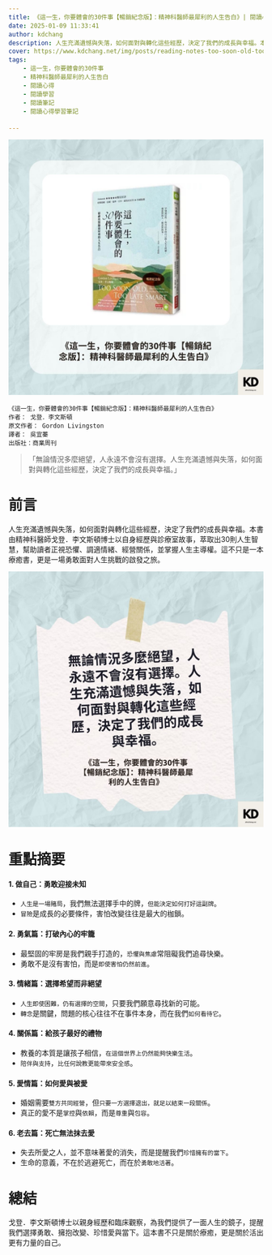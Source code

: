 ```yaml
---
title: 《這一生，你要體會的30件事【暢銷紀念版】：精神科醫師最犀利的人生告白》| 閱讀心得學習筆記
date: 2025-01-09 11:33:41
author: kdchang
description: 人生充滿遺憾與失落，如何面對與轉化這些經歷，決定了我們的成長與幸福。本書由精神科醫師戈登．李文斯頓博士以自身經歷與診療室故事，萃取出30則人生智慧，幫助讀者正視恐懼、調適情緒、經營關係，並掌握人生主導權。這不只是一本療癒書，更是一場勇敢面對人生挑戰的啟發之旅。
cover: https://www.kdchang.net/img/posts/reading-notes-too-soon-old-too-late-smart-thirty-true-things-you-need-to-know-now-1.jpg
tags: 
    - 這一生，你要體會的30件事
    - 精神科醫師最犀利的人生告白
    - 閱讀心得
    - 閱讀學習
    - 閱讀筆記
    - 閱讀心得學習筆記

---
```


![](img/posts/reading-notes-too-soon-old-too-late-smart-thirty-true-things-you-need-to-know-now-1.jpg)


```
《這一生，你要體會的30件事【暢銷紀念版】：精神科醫師最犀利的人生告白》
作者： 戈登．李文斯頓  
原文作者： Gordon Livingston
譯者： 吳宜蓁
出版社：商業周刊
```


>「無論情況多麼絕望，人永遠不會沒有選擇。人生充滿遺憾與失落，如何面對與轉化這些經歷，決定了我們的成長與幸福。」  

# 前言 
人生充滿遺憾與失落，如何面對與轉化這些經歷，決定了我們的成長與幸福。本書由精神科醫師戈登．李文斯頓博士以自身經歷與診療室故事，萃取出30則人生智慧，幫助讀者正視恐懼、調適情緒、經營關係，並掌握人生主導權。這不只是一本療癒書，更是一場勇敢面對人生挑戰的啟發之旅。

![](img/posts/reading-notes-too-soon-old-too-late-smart-thirty-true-things-you-need-to-know-now-2.jpg)

# 重點摘要 
#### **1. 做自己：勇敢迎接未知**
- `人生是一場賭局`，我們無法選擇手中的牌，`但能決定如何打好這副牌`。
- `冒險`是成長的必要條件，害怕改變往往是最大的枷鎖。

#### **2. 勇氣篇：打破內心的牢籠**
- 最堅固的牢房是我們親手打造的，`恐懼與焦慮`常阻礙我們追尋快樂。
- 勇敢不是沒有害怕，而是`即使害怕仍然前進`。

#### **3. 情緒篇：選擇希望而非絕望**
- `人生即使困難，仍有選擇的空間`，只要我們願意尋找新的可能。
- `轉念`是關鍵，問題的核心往往不在事件本身，而在我們`如何看待它`。

#### **4. 關係篇：給孩子最好的禮物**
- 教養的本質是讓孩子相信，`在這個世界上仍然能夠快樂生活`。
- `陪伴與支持`，`比任何說教更能帶來安全感`。

#### **5. 愛情篇：如何愛與被愛**
- 婚姻需要`雙方共同經營`，但`只要一方選擇退出，就足以結束一段關係`。
- 真正的愛不是`掌控`與`依賴`，而是`尊重`與`包容`。

#### **6. 老去篇：死亡無法抹去愛**
- 失去所愛之人，並不意味著愛的消失，而是提醒我們`珍惜擁有的當下`。
- 生命的意義，不在於逃避死亡，而在於`勇敢地活著`。

# 總結
戈登．李文斯頓博士以親身經歷和臨床觀察，為我們提供了一面人生的鏡子，提醒我們選擇勇敢、擁抱改變、珍惜愛與當下。這本書不只是關於療癒，更是關於活出更有力量的自己。